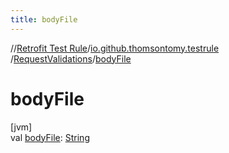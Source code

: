 ```yaml
---
title: bodyFile
---
```

//[Retrofit Test Rule](../../../index.html)/[io.github.thomsontomy.testrule](../index.html)
/[RequestValidations](index.html)/[bodyFile](body-file.html)

# bodyFile

[jvm]\
val [bodyFile](body-file.html): [String](https://kotlinlang.org/api/latest/jvm/stdlib/kotlin/-string/index.html)




